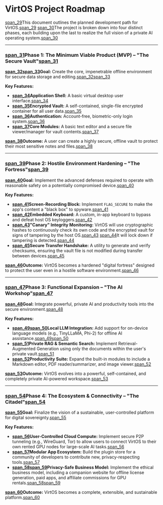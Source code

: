# VirtOS Project Roadmap

[span_29](start_span)This document outlines the planned development path for VirtOS.[span_29](end_span) [span_30](start_span)The project is broken down into four distinct phases, each building upon the last to realize the full vision of a private AI operating system.[span_30](end_span)

---

### [span_31](start_span)Phase 1: The Minimum Viable Product (MVP) – "The Secure Vault"[span_31](end_span)

**[span_32](start_span)[span_33](start_span)Goal:** Create the core, impenetrable offline environment for secure data storage and editing.[span_32](end_span)[span_33](end_span)

**Key Features:**
- **[span_34](start_span)Application Shell:** A basic virtual desktop user interface.[span_34](end_span)
- **[span_35](start_span)Encrypted Vault:** A self-contained, single-file encrypted container for all user data.[span_35](end_span)
- **[span_36](start_span)Authentication:** Account-free, biometric-only login system.[span_36](end_span)
- **[span_37](start_span)Core Modules:** A basic text editor and a secure file viewer/manager for vault contents.[span_37](end_span)

**[span_38](start_span)Outcome:** A user can create a highly secure, offline vault to protect their most sensitive notes and files.[span_38](end_span)

---

### [span_39](start_span)Phase 2: Hostile Environment Hardening – "The Fortress"[span_39](end_span)

**[span_40](start_span)Goal:** Implement the advanced defenses required to operate with reasonable safety on a potentially compromised device.[span_40](end_span)

**Key Features:**
- **[span_41](start_span)Screen-Recording Block:** Implement `FLAG_SECURE` to make the app's content a "black box" to spyware.[span_41](end_span)
- **[span_42](start_span)Embedded Keyboard:** A custom, in-app keyboard to bypass and defeat host OS keyloggers.[span_42](end_span)
- **[span_43](start_span)"Canary" Integrity Monitoring:** VirtOS will use cryptographic hashes to continuously check its own code and the encrypted vault for signs of tampering by the host OS.[span_43](end_span) [span_44](start_span)It will lock down if tampering is detected.[span_44](end_span)
- **[span_45](start_span)Secure Transfer Handshake:** A utility to generate and verify checksums, ensuring the vault file is not modified during transfer between devices.[span_45](end_span)

**[span_46](start_span)Outcome:** VirtOS becomes a hardened "digital fortress" designed to protect the user even in a hostile software environment.[span_46](end_span)

---

### [span_47](start_span)Phase 3: Functional Expansion – "The AI Workshop"[span_47](end_span)

**[span_48](start_span)Goal:** Integrate powerful, private AI and productivity tools into the secure environment.[span_48](end_span)

**Key Features:**
- **[span_49](start_span)[span_50](start_span)Local LLM Integration:** Add support for on-device language models (e.g., TinyLLaMA, Phi-2) for offline AI assistance.[span_49](end_span)[span_50](end_span)
- **[span_51](start_span)Private RAG & Semantic Search:** Implement Retrieval-Augmented Generation using only the documents within the user's private vault.[span_51](end_span)
- **[span_52](start_span)Productivity Suite:** Expand the built-in modules to include a Markdown editor, PDF reader/summarizer, and image viewer.[span_52](end_span)

**[span_53](start_span)Outcome:** VirtOS evolves into a powerful, self-contained, and completely private AI-powered workspace.[span_53](end_span)

---

### [span_54](start_span)Phase 4: The Ecosystem & Connectivity – "The Citadel"[span_54](end_span)

**[span_55](start_span)Goal:** Finalize the vision of a sustainable, user-controlled platform for digital sovereignty.[span_55](end_span)

**Key Features:**
- **[span_56](start_span)User-Controlled Cloud Compute:** Implement secure P2P tunneling (e.g., WireGuard, Tor) to allow users to connect VirtOS to their own rented GPU nodes for large-scale AI tasks.[span_56](end_span)
- **[span_57](start_span)Modular App Ecosystem:** Build the plugin store for a community of developers to contribute new, privacy-respecting tools.[span_57](end_span)
- **[span_58](start_span)[span_59](start_span)Privacy-Safe Business Model:** Implement the ethical business model, including a companion website for offline license generation, paid apps, and affiliate commissions for GPU rentals.[span_58](end_span)[span_59](end_span)

**[span_60](start_span)Outcome:** VirtOS becomes a complete, extensible, and sustainable platform.[span_60](end_span)

